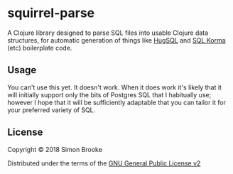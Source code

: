 # squirrel-parse

A Clojure library designed to parse SQL files into usable Clojure data structures, for automatic generation of things like [HugSQL](https://www.hugsql.org/) and [SQL Korma](http://sqlkorma.com/) (etc) boilerplate code.

## Usage

You can't use this yet. It doesn't work. When it does work it's likely that it will initially support only the bits of Postgres SQL that I habitually use; however I hope that it will be sufficiently adaptable that you can tailor it for your preferred variety of SQL.

## License

Copyright © 2018 Simon Brooke

Distributed under the terms of the
[GNU General Public License v2](http://www.gnu.org/licenses/gpl-2.0.html)
